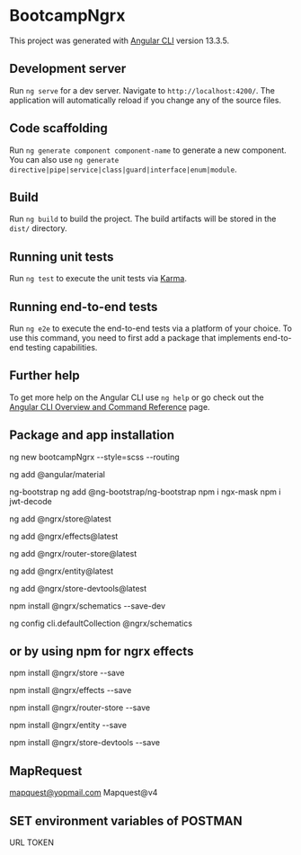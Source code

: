 # BootcampNgrx

This project was generated with [Angular CLI](https://github.com/angular/angular-cli) version 13.3.5.

## Development server

Run `ng serve` for a dev server. Navigate to `http://localhost:4200/`. The application will automatically reload if you change any of the source files.

## Code scaffolding

Run `ng generate component component-name` to generate a new component. You can also use `ng generate directive|pipe|service|class|guard|interface|enum|module`.

## Build

Run `ng build` to build the project. The build artifacts will be stored in the `dist/` directory.

## Running unit tests

Run `ng test` to execute the unit tests via [Karma](https://karma-runner.github.io).

## Running end-to-end tests

Run `ng e2e` to execute the end-to-end tests via a platform of your choice. To use this command, you need to first add a package that implements end-to-end testing capabilities.

## Further help

To get more help on the Angular CLI use `ng help` or go check out the [Angular CLI Overview and Command Reference](https://angular.io/cli) page.

## Package and app installation
ng new bootcampNgrx --style=scss --routing

ng add @angular/material

ng-bootstrap
ng add @ng-bootstrap/ng-bootstrap
npm i ngx-mask
npm i jwt-decode

ng add @ngrx/store@latest

ng add @ngrx/effects@latest

ng add @ngrx/router-store@latest

ng add @ngrx/entity@latest

ng add @ngrx/store-devtools@latest

npm install @ngrx/schematics --save-dev

ng config cli.defaultCollection @ngrx/schematics

## or by using npm for ngrx effects

npm install @ngrx/store --save

npm install @ngrx/effects --save

npm install @ngrx/router-store --save

npm install @ngrx/entity --save

npm install @ngrx/store-devtools --save

## MapRequest
mapquest@yopmail.com
Mapquest@v4

## SET environment variables of POSTMAN
URL
TOKEN
